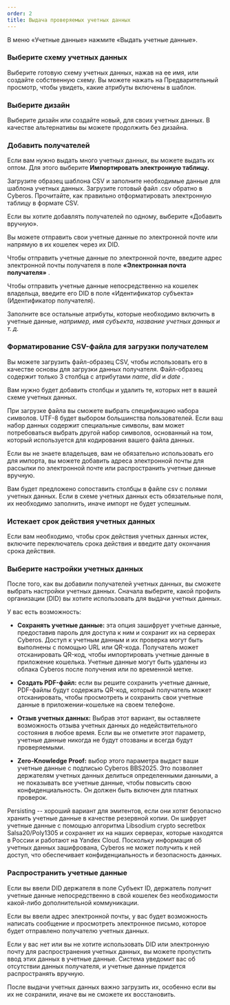 ```yaml
---
order: 2
title: Выдача проверяемых учетных данных
---
```


В меню «Учетные данные» нажмите «Выдать учетные данные».

### **Выберите схему учетных данных**

Выберите готовую схему учетных данных, нажав на ее имя, или создайте собственную схему. Вы можете нажать на Предварительный просмотр, чтобы увидеть, какие атрибуты включены в шаблон.

### **Выберите дизайн**

Выберите дизайн или создайте новый, для своих учетных данных. В качестве альтернативы вы можете продолжить без дизайна.

### **Добавить получателей**

Если вам нужно выдать много учетных данных, вы можете выдать их оптом. Для этого выберите **Импортировать электронную таблицу.**

Загрузите образец шаблона CSV и заполните необходимые данные для шаблона учетных данных. Загрузите готовый файл .csv обратно в Cyberos. Прочитайте, как правильно отформатировать электронную таблицу в формате CSV.

Если вы хотите добавлять получателей по одному, выберите «Добавить вручную».

Вы можете отправить свои учетные данные по электронной почте или напрямую в их кошелек через их DID.

Чтобы отправить учетные данные по электронной почте, введите адрес электронной почты получателя в поле **«Электронная почта получателя»** .

Чтобы отправить учетные данные непосредственно на кошелек владельца, введите его DID в поле «Идентификатор субъекта» (Идентификатор получателя).

Заполните все остальные атрибуты, которые необходимо включить в учетные данные, *например, имя субъекта, название учетных данных и т. д.*

### **Форматирование CSV-файла для загрузки получателем**

Вы можете загрузить файл-образец CSV, чтобы использовать его в качестве основы для загрузки данных получателя. Файл-образец содержит только 3 столбца с атрибутами *name*, *did* и *date* .

Вам нужно будет добавить столбцы и удалить те, которых нет в вашей схеме учетных данных.

При загрузке файла вы сможете выбрать спецификацию набора символов. UTF-8 будет выбором большинства пользователей. Если ваш набор данных содержит специальные символы, вам может потребоваться выбрать другой набор символов, основанный на том, который используется для кодирования вашего файла данных.

Если вы не знаете владельцев, вам не обязательно использовать его для импорта, вы можете добавить адреса электронной почты для рассылки по электронной почте или распространить учетные данные вручную.

Вам будет предложено сопоставить столбцы в файле csv с полями учетных данных. Если в схеме учетных данных есть обязательные поля, их необходимо заполнить, иначе импорт не будет успешным.

### **Истекает срок действия учетных данных**

Если вам необходимо, чтобы срок действия учетных данных истек, включите переключатель срока действия и введите дату окончания срока действия.

### **Выберите настройки учетных данных**

После того, как вы добавили получателей учетных данных, вы сможете выбрать настройки учетных данных. Сначала выберите, какой профиль организации (DID) вы хотите использовать для выдачи учетных данных.

У вас есть возможность:

-  **Сохранять учетные данные:** эта опция зашифрует учетные данные, предоставив пароль для доступа к ним и сохранит их на серверах Cyberos. Доступ к учетным данным и их проверка могут быть выполнены с помощью URL или QR-кода. Получатель может отсканировать QR-код, чтобы импортировать учетные данные в приложение кошелька. Учетные данные могут быть удалены из облака Cyberos после получения или по временной метке.

-  **Создать PDF-файл:** если вы решите сохранить учетные данные, PDF-файлы будут содержать QR-код, который получатель может отсканировать, чтобы просмотреть и сохранить свои учетные данные в приложении-кошельке на своем телефоне.

-  **Отзыв учетных данных:** Выбрав этот вариант, вы оставляете возможность отзыва учетных данных до недействительного состояния в любое время. Если вы не отметите этот параметр, учетные данные никогда не будут отозваны и всегда будут проверяемыми.

-  **Zero-Knowledge Proof:** выбор этого параметра выдаст ваши учетные данные с подписью Cyberos BBS2025. Это позволяет держателям учетных данных делиться определенными данными, а не показывать все учетные данные, чтобы повысить свою конфиденциальность. Он должен быть включен для платных проверок.

Persisting -- хороший вариант для эмитентов, если они хотят безопасно хранить учетные данные в качестве резервной копии. Он шифрует учетные данные с помощью алгоритма Libsodium crypto secretbox Salsa20/Poly1305 и сохраняет их на наших серверах, которые находятся в России и работают на Yandex Cloud. Поскольку информация об учетных данных зашифрована, Cyberos не может получить к ней доступ, что обеспечивает конфиденциальность и безопасность данных.

### **Распространить учетные данные**

Если вы ввели DID держателя в поле Субъект ID, держатель получит учетные данные непосредственно в свой кошелек без необходимости какой-либо дополнительной коммуникации.

Если вы ввели адрес электронной почты, у вас будет возможность написать сообщение и просмотреть электронное письмо, которое будет отправлено получателю учетных данных.

Если у вас нет или вы не хотите использовать DID или электронную почту для распространения учетных данных, вы можете пропустить ввод этих данных в учетные данные. Система уведомит вас об отсутствии данных получателя, и учетные данные придется распространять вручную.

После выдачи учетных данных важно загрузить их, особенно если вы их не сохранили, иначе вы не сможете их восстановить.